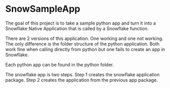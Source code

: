 # SnowSampleApp

The goal of this project is to take a sample python app and turn it into a Snowflake Native Application that is called by a Snowflake function.

There are 2 versions of this application.  One working and one not working.   The only difference is the folder structure of the python application.   Both work fine when calling directly from python but one fails to create an app in Snowflake.

Each python app can be found in the python folder.

The snowflake app is two steps.  Step 1 creates the snowflake application package.  Step 2 creates the application from the previous app package.